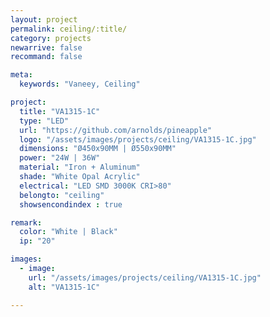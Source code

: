 ```yaml
---
layout: project
permalink: ceiling/:title/
category: projects
newarrive: false
recommand: false

meta:
  keywords: "Vaneey, Ceiling"

project:
  title: "VA1315-1C"
  type: "LED"
  url: "https://github.com/arnolds/pineapple"
  logo: "/assets/images/projects/ceiling/VA1315-1C.jpg"
  dimensions: "Ø450x90MM | Ø550x90MM"
  power: "24W | 36W"
  material: "Iron + Aluminum"
  shade: "White Opal Acrylic"
  electrical: "LED SMD 3000K CRI>80"
  belongto: "ceiling"
  showsencondindex : true

remark:
  color: "White | Black"
  ip: "20"

images:
  - image:
    url: "/assets/images/projects/ceiling/VA1315-1C.jpg"
    alt: "VA1315-1C"

---
```


